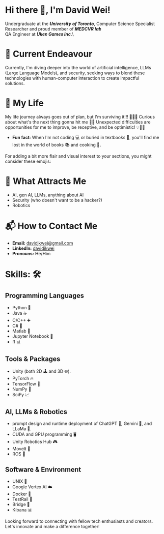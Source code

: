 # Hi there 👋, I'm David Wei!

<!--
**david-wei-01001/david-wei-01001** is a ✨ _special_ ✨ repository because its `README.md` (this file) appears on your GitHub profile.
-->

Undergraduate at the ***University of Toronto***, Computer Science Specialist\
Researcher and proud member of ***MEDCVR lab***\
QA Engineer at ***Uken Games Inc.***\

# 🔭 Current Endeavour
Currently, I'm diving deeper into the world of artificial intelligence, LLMs (Large Language Models), and security, seeking ways to blend these technologies with human-computer interaction to create impactful solutions.


# 🌱 My Life
My life journey always goes out of plan, but I'm surviving it!!! 🚴‍♂️💪
Curious about what's the next thing gonna hit me 🧐🔮
Unexpected difficulties are opportunities for me to improve, be receptive, and be optimistic! 💡🌱😊
- **Fun fact:** When I'm not coding 💻 or buried in textbooks 📖, you'll find me lost in the world of books 📚 and cooking 🍳.


For adding a bit more flair and visual interest to your sections, you might consider these emojis:

# 🧲 What Attracts Me 
- AI, gen AI, LLMs, anything about AI
- Security (who doesn't want to be a hacker?)
- Robotics

# 📬 How to Contact Me 
- **Email:** davidjkwei@gmail.com
- **LinkedIn:** [davidjkwei](https://www.linkedin.com/in/david-wei-7a3486280/)
- **Pronouns:** He/Him


# Skills: 🛠️

## Programming Languages
- Python 🐍
- Java ☕
- C/C++ ➕
- C# 🔷
- Matlab 🔢
- Jupyter Notebook 📓
- R 📊

## Tools & Packages
- Unity (both 2D 🕹️ and 3D 🌐).
- PyTorch 🔥
- TensorFlow 🧠
- NumPy 🔢
- SciPy 📈

## AI, LLMs & Robotics
- prompt design and runtime deployment of ChatGPT 💬, Gemini 🌟, and LLaMa 🦙.
- CUDA and GPU programming 🖥️
- Unity Robotics Hub 🎮
- MoveIt 🤖
- ROS 🌹

## Software & Environment
- UNIX 🐧
- Google Vertex AI ☁️
- Docker 🐳
- TestRail 🚄
- Bridge 🌉
- Kibana 📊

Looking forward to connecting with fellow tech enthusiasts and creators. Let's innovate and make a difference together!


